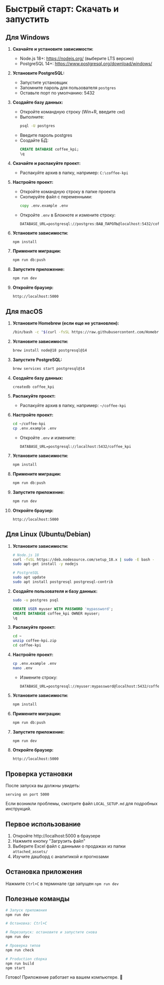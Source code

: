 # Быстрый старт: Скачать и запустить

## Для Windows

1. **Скачайте и установите зависимости:**
   - Node.js 18+: https://nodejs.org/ (выберите LTS версию)
   - PostgreSQL 14+: https://www.postgresql.org/download/windows/
2. **Установите PostgreSQL:**
   - Запустите установщик
   - Запомните пароль для пользователя `postgres`
   - Оставьте порт по умолчанию: 5432
3. **Создайте базу данных:**
   - Откройте командную строку (Win+R, введите `cmd`)
   - Выполните:
     ```cmd
     psql -U postgres
     ```
   - Введите пароль postgres
   - Создайте БД:
     ```sql
     CREATE DATABASE coffee_kpi;
     \q
     ```

4. **Скачайте и распакуйте проект:**
   - Распакуйте архив в папку, например: `C:\coffee-kpi`

5. **Настройте проект:**
   - Откройте командную строку в папке проекта
   - Скопируйте файл с переменными:
     ```cmd
     copy .env.example .env
     ```
   - Откройте `.env` в Блокноте и измените строку:
     ```
     DATABASE_URL=postgresql://postgres:ВАШ_ПАРОЛЬ@localhost:5432/coffee_kpi
     ```

6. **Установите зависимости:**

   ```cmd
   npm install
   ```

7. **Примените миграции:**

   ```cmd
   npm run db:push
   ```

8. **Запустите приложение:**

   ```cmd
   npm run dev
   ```

9. **Откройте браузер:**
   ```
   http://localhost:5000
   ```

## Для macOS

1. **Установите Homebrew (если еще не установлен):**

   ```bash
   /bin/bash -c "$(curl -fsSL https://raw.githubusercontent.com/Homebrew/install/HEAD/install.sh)"
   ```

2. **Установите зависимости:**

   ```bash
   brew install node@18 postgresql@14
   ```

3. **Запустите PostgreSQL:**

   ```bash
   brew services start postgresql@14
   ```

4. **Создайте базу данных:**

   ```bash
   createdb coffee_kpi
   ```

5. **Распакуйте проект:**
   - Распакуйте архив в папку, например: `~/coffee-kpi`

6. **Настройте проект:**

   ```bash
   cd ~/coffee-kpi
   cp .env.example .env
   ```

   - Откройте `.env` и измените:
     ```
     DATABASE_URL=postgresql://localhost:5432/coffee_kpi
     ```

7. **Установите зависимости:**

   ```bash
   npm install
   ```

8. **Примените миграции:**

   ```bash
   npm run db:push
   ```

9. **Запустите приложение:**

   ```bash
   npm run dev
   ```

10. **Откройте браузер:**
    ```
    http://localhost:5000
    ```

## Для Linux (Ubuntu/Debian)

1. **Установите зависимости:**

   ```bash
   # Node.js 18
   curl -fsSL https://deb.nodesource.com/setup_18.x | sudo -E bash -
   sudo apt-get install -y nodejs

   # PostgreSQL
   sudo apt update
   sudo apt install postgresql postgresql-contrib
   ```

2. **Создайте пользователя и базу данных:**

   ```bash
   sudo -u postgres psql
   ```

   ```sql
   CREATE USER myuser WITH PASSWORD 'mypassword';
   CREATE DATABASE coffee_kpi OWNER myuser;
   \q
   ```

3. **Распакуйте проект:**

   ```bash
   cd ~
   unzip coffee-kpi.zip
   cd coffee-kpi
   ```

4. **Настройте проект:**

   ```bash
   cp .env.example .env
   nano .env
   ```

   - Измените строку:
     ```
     DATABASE_URL=postgresql://myuser:mypassword@localhost:5432/coffee_kpi
     ```

5. **Установите зависимости:**

   ```bash
   npm install
   ```

6. **Примените миграции:**

   ```bash
   npm run db:push
   ```

7. **Запустите приложение:**

   ```bash
   npm run dev
   ```

8. **Откройте браузер:**
   ```
   http://localhost:5000
   ```

## Проверка установки

После запуска вы должны увидеть:

```
serving on port 5000
```

Если возникли проблемы, смотрите файл `LOCAL_SETUP.md` для подробных инструкций.

## Первое использование

1. Откройте http://localhost:5000 в браузере
2. Нажмите кнопку "Загрузить файл"
3. Выберите Excel файл с данными о продажах из папки `attached_assets/`
4. Изучите дашборд с аналитикой и прогнозами

## Остановка приложения

Нажмите `Ctrl+C` в терминале где запущен `npm run dev`

## Полезные команды

```bash
# Запуск приложения
npm run dev

# Остановка: Ctrl+C

# Перезапуск: остановите и запустите снова
npm run dev

# Проверка типов
npm run check

# Production сборка
npm run build
npm start
```

Готово! Приложение работает на вашем компьютере. 🎉

